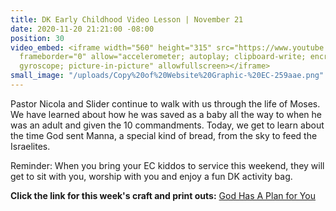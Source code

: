 ```yaml
---
title: DK Early Childhood Video Lesson | November 21
date: 2020-11-20 21:21:00 -08:00
position: 30
video_embed: <iframe width="560" height="315" src="https://www.youtube.com/embed/tJRRzCFp8_A"
  frameborder="0" allow="accelerometer; autoplay; clipboard-write; encrypted-media;
  gyroscope; picture-in-picture" allowfullscreen></iframe>
small_image: "/uploads/Copy%20of%20Website%20Graphic-%20EC-259aae.png"
---
```


Pastor Nicola and Slider continue to walk with us through the life of Moses. We have learned about how he was saved as a baby all the way to when he was an adult and given the 10 commandments. Today, we get to learn about the time God sent Manna, a special kind of bread, from the sky to feed the Israelites.

Reminder: When you bring your EC kiddos to service this weekend, they will get to sit with you, worship with you and enjoy a fun DK activity bag.

**Click the link for this week's craft and print outs:**
[God Has A Plan for You](https://drive.google.com/file/d/1aTx0z8gp9Tnn2jBeoPE1fLiDeTzZgrdx/view?usp=sharing)